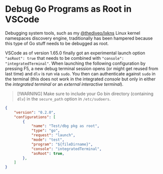 # Debug Go Programs as Root in VSCode

Debugging system tools, such as my
[@thediveo/lxkns](https://github.com/thediveo/lxkns) Linux kernel namespaces
discovery engine, traditionally has been hampered because this type of Go stuff
needs to be debugged as root.

VSCode as of version 1.65.0 finally got an experimental launch option `"asRoot":
true` that needs to be combined with `"console": "integratedTerminal"`. When
launching the following configuration by pressing F5, a new debug terminal
session opens (or might get reused from last time) and `dlv` is run via `sudo`.
You then can authenticate against `sudo` in the terminal (this does not work in
the integrated _console_ but only in either the _integrated terminal_ or an
_external interactive terminal_).

> [!WARNING] Make sure to include your Go bin directory (containing `dlv`) in
> the `secure_path` option in `/etc/sudoers`.

```json
{
    "version": "0.2.0",
    "configurations": [
        {
            "name": "Test/dbg pkg as root",
            "type": "go",
            "request": "launch",
            "mode": "test",
            "program": "${fileDirname}",
            "console": "integratedTerminal",
            "asRoot": true,
    	},
    ]
}
```
